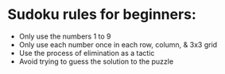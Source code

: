 # Sudoku rules for beginners:

- Only use the numbers 1 to 9
- Only use each number once in each row, column, & 3x3 grid
- Use the process of elimination as a tactic
- Avoid trying to guess the solution to the puzzle
